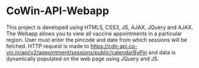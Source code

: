 # CoWin-API-Webapp

This project is developed using HTML5, CSS3, JS, AJAX, JQuery and AJAX. The Webapp allows you to view all vaccine appointments in a particular region. User must enter the pincode
and date from which sessions will be fetched. HTTP request is made to https://cdn-api.co-vin.in/api/v2/appointment/sessions/public/calendarByPin and data is dynamically populated 
on the web page using JQuery and JS. 

